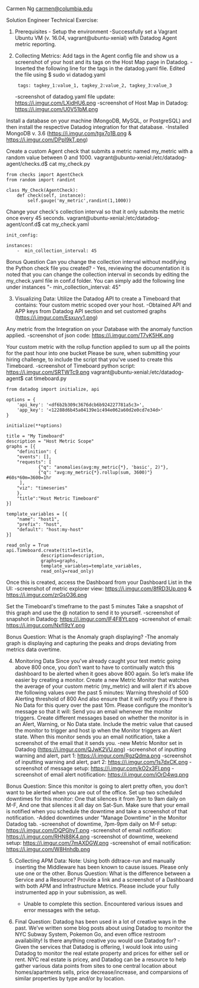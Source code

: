 Carmen Ng
carmen@columbia.edu

Solution Engineer Technical Exercise:
1. Prerequisites - Setup the environment
	-Successfully set a Vagrant Ubuntu VM (v. 16.04, vagrant@ubuntu-xenial) with Datadog Agent metric reporting. 

2. Collecting Metrics:
Add tags in the Agent config file and show us a screenshot of your host and its tags on the Host Map page in Datadog.
	-Inserted the following line for the tags in the datadog.yaml file. Edited the file using $ sudo vi datadog.yaml 
		
		tags: tagkey_1:value_1, tagkey_2:value_2, tagkey_3:value_3
	
	-screenshot of datadog.yaml file update: https://i.imgur.com/LXidHU6.png
	-screenshot of Host Map in Datadog: https://i.imgur.com/U0V51bM.png

Install a database on your machine (MongoDB, MySQL, or PostgreSQL) and then install the respective Datadog integration for that database.
	-Installed MongoDB v. 3.6 (https://i.imgur.com/tgx7o1B.png & https://i.imgur.com/DPpI9kT.png)

Create a custom Agent check that submits a metric named my_metric with a random value between 0 and 1000.
	vagrant@ubuntu-xenial:/etc/datadog-agent/checks.d$ cat my_check.py

	from checks import AgentCheck
	from random import randint

	class My_Check(AgentCheck):
	    def check(self, instance):
		    self.gauge('my_metric',randint(1,1000))

Change your check's collection interval so that it only submits the metric once every 45 seconds.
	vagrant@ubuntu-xenial:/etc/datadog-agent/conf.d$ cat my_check.yaml 

	init_config:

	instances:
	    -  min_collection_interval: 45

Bonus Question Can you change the collection interval without modifying the Python check file you created?
	- Yes, reviewing the documentation it is noted that you can change the collection interval in seconds by editing the my_check.yaml file in conf.d folder. You can simply add the following line under instances "-  min_collection_interval: 45"
	
	
3. Visualizing Data:
Utilize the Datadog API to create a Timeboard that contains:
Your custom metric scoped over your host.
	-Obtained API and APP keys from Datadog API section and set customed graphs (https://i.imgur.com/Esxuvy1.png)
	
Any metric from the Integration on your Database with the anomaly function applied.
	-screenshot of json code: https://i.imgur.com/T7vK5HK.png
	
Your custom metric with the rollup function applied to sum up all the points for the past hour into one bucket
Please be sure, when submitting your hiring challenge, to include the script that you've used to create this Timeboard.
	-screenshot of Timeboard python script: https://i.imgur.com/SRTWTc9.png
	vagrant@ubuntu-xenial:/etc/datadog-agent$ cat timeboard.py
	
	from datadog import initialize, api

	options = {
	    'api_key': '<df6b2b309c3676dcb6b924227781a5c3>',
	    'app_key': '<12288d6b45a04139e1c494e062a60d2e0cd7e34d>'
	}

	initialize(**options)

	title = "My Timeboard"
	description = "Host Metric Scope"
	graphs = [{
	    "definition": {
		"events": [],
		"requests": [
			    {"q": "anomalies(avg:my_metric{*}, 'basic', 2)"},
			    {"q": "avg:my_metric{*}.rollup(sum, 3600)"} #60s*60m=3600=1hr
		 ],
		"viz": "timeseries"
	    },
	    "title":"Host Metric Timeboard"
	}]

	template_variables = [{
	    "name": "host1",
	    "prefix": "host",
	    "default": "host:my-host"
	}]

	read_only = True
	api.Timeboard.create(title=title,
			     description=description,
			     graphs=graphs,
			     template_variables=template_variables,
			     read_only=read_only)


Once this is created, access the Dashboard from your Dashboard List in the UI:
	-screenshot of metric explorer view: https://i.imgur.com/8fRD3Up.png & https://i.imgur.com/zrGsO36.png

Set the Timeboard's timeframe to the past 5 minutes
Take a snapshot of this graph and use the @ notation to send it to yourself.
	-screenshot of snapshot in Datadog: https://i.imgur.com/lF4F8Yt.png
	-screenshot of email: https://i.imgur.com/NxfI9zY.png
	
Bonus Question: What is the Anomaly graph displaying?
	-The anomaly graph is displaying and capturing the peaks and drops deviating from metrics data overtime.

4. Monitoring Data
Since you’ve already caught your test metric going above 800 once, you don’t want to have to continually watch this dashboard to be alerted when it goes above 800 again. So let’s make life easier by creating a monitor.
Create a new Metric Monitor that watches the average of your custom metric (my_metric) and will alert if it’s above the following values over the past 5 minutes:
Warning threshold of 500
Alerting threshold of 800
And also ensure that it will notify you if there is No Data for this query over the past 10m.
Please configure the monitor’s message so that it will:
Send you an email whenever the monitor triggers.
Create different messages based on whether the monitor is in an Alert, Warning, or No Data state.
Include the metric value that caused the monitor to trigger and host ip when the Monitor triggers an Alert state.
When this monitor sends you an email notification, take a screenshot of the email that it sends you.
	-new Metric Monitor set in Datadog (https://i.imgur.com/QJwK2VU.png)
	-screenshot of inputting warning and alert, part 1: https://i.imgur.com/RgzQdma.png
	-screenshot of inputting warning and alert, part 2: https://i.imgur.com/1s7dxCK.png
	-screenshot of message setup: https://i.imgur.com/kO2x3Fl.png
	-screenshot of email alert notification: https://i.imgur.com/iOrD4wq.png

Bonus Question: Since this monitor is going to alert pretty often, you don’t want to be alerted when you are out of the office. Set up two scheduled downtimes for this monitor:
One that silences it from 7pm to 9am daily on M-F,
And one that silences it all day on Sat-Sun.
Make sure that your email is notified when you schedule the downtime and take a screenshot of that notification.
	-Added downtimes under "Manage Downtime" in the Monitor Datadog tab.
	-screenshot of downtime, 7pm-9pm daily on M-F setup: https://i.imgur.com/DQPGhyT.png
	-screenshot of email notification: https://i.imgur.com/RHN88K4.png
	-screenshot of downtime, weekend setup: https://i.imgur.com/7mAXDGW.png
	-screenshot of email notification: https://i.imgur.com/W8Hnhdb.png
	
5. Collecting APM Data:
Note: Using both ddtrace-run and manually inserting the Middleware has been known to cause issues. Please only use one or the other.
Bonus Question: What is the difference between a Service and a Resource?
Provide a link and a screenshot of a Dashboard with both APM and Infrastructure Metrics.
Please include your fully instrumented app in your submission, as well.
	- Unable to complete this section. Encountered various issues and error messages with the setup.

6. Final Question:
Datadog has been used in a lot of creative ways in the past. We’ve written some blog posts about using Datadog to monitor the NYC Subway System, Pokemon Go, and even office restroom availability!
Is there anything creative you would use Datadog for?
	-Given the services that Datadog is offering, I would look into using Datadog to monitor the real estate property and prices for either sell or rent. NYC real estate is pricey, and Datadog can be a resource to help gather various data points from sites to one central location about homes/apartments sells, price decrease/increase, and comparsions of similar properties by type and/or by location.

	
	

